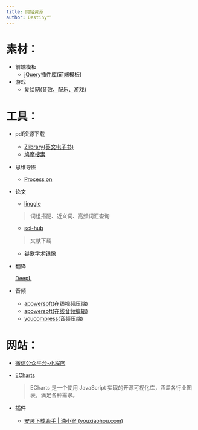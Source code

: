 ```yaml
---
title: 网站资源
author: Destiny罓
---
```


# 素材：

- 前端模板
  - [jQuery插件库(前端模板)](https://www.jq22.com/)
- 游戏
  - [爱给网(音效、配乐、游戏)](https://www.aigei.com/)

# 工具：

- pdf资源下载
  - [Zlibrary(英文电子书)](https://2lib.org/?signAll=1&ts=1028)
  - [鸠摩搜索](https://www.jiumodiary.com/)

- 思维导图
  
  - [Process on](https://www.processon.com/mindmap/603cb6aa07912913b4f36d4c)
  
- 论文
  
  - [linggle](https://linggle.com/)
  
  > 词组搭配、近义词、高频词汇查询
  
  - [sci-hub](https://www.sci-hub.ren/)
  
  > 文献下载
  
  - [谷歌学术镜像](https://ac.scmor.com/)
  
- 翻译

  [DeepL](https://www.deepl.com/translator)

- 音频
  - [apowersoft(在线视频压缩)](https://www.apowersoft.cn/compress-video-online)
  - [apowersoft(在线音频编辑)](https://www.apowersoft.cn/free-online-audio-editor)
  - [youcompress(音频压缩)](https://www.youcompress.com/videos/)

# 网站：

- [微信公众平台-小程序](https://mp.weixin.qq.com/wxamp/home/guide?lang=zh_CN&token=968434199)

- [ECharts](https://echarts.apache.org/zh/tutorial.html#5%20%E5%88%86%E9%92%9F%E4%B8%8A%E6%89%8B%20ECharts)

  > ECharts 是一个使用 JavaScript 实现的开源可视化库，涵盖各行业图表，满足各种需求。

- 插件
  - [安装下载助手 | 油小猴 (youxiaohou.com)](https://www.youxiaohou.com/install.html)

